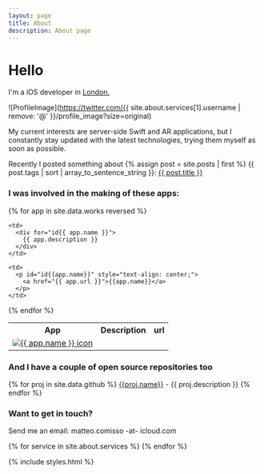 ```yaml
--- 
layout: page 
title: About 
description: About page 
---
```


# Hello

I'm a iOS developer in <a href="https://goo.gl/maps/qSTGhQfBvbS2" target="_blank"> London. </a>

![ProfileImage](https://twitter.com/{{ site.about.services[1].username | remove: '@' }}/profile_image?size=original)
          
My current interests are server-side Swift and AR applications, but I constantly stay updated with the latest technologies, trying them myself as soon as possible.
          
Recently I posted something about {% assign post = site.posts | first %} {{ post.tags | sort | array_to_sentence_string }}: <a href="{{ post.url }}">{{ post.title }}</a>

### I was involved in the making of these apps:

<table>
<thead>

</thead>
<tr>
  <th>
    App
  </th>
  <th>
    Description
  </th>
  <th>
    url
  </th>
</tr>
{% for app in site.data.works reversed %}
  <tr>
    <td>
      <a href="{{ app.url }}">
        <img src="{{ site.url }}{{ app.icon }}" alt="{{ app.name }} icon" style="border-radius: 15.625%;" />
      </a>
    </td>
    
    <td>
      <div for="id{{ app.name }}">
        {{ app.description }}
      </div>
    </td>

    <td>
      <p id="id{{app.name}}" style="text-align: center;">
        <a href="{{ app.url }}">{{app.name}}</a>
      </p>
    </td>
  </tr>
{% endfor %}
</table>

### And I have a couple of open source repositories too

{% for proj in site.data.github %}
  <span id="id{{ proj.name }}" style="text-align: center;"><a href="{{ proj.url }}">{{proj.name}}</a> - {{ proj.description }}</span>
{% endfor %}


### Want to get in touch? 

Send me an email: matteo.comisso -at- icloud.com

<p>
{% for service in site.about.services %}
<a href="{{ service.url }}"><i id="{{ service.name | slugify }}" class="fa fa-2x fa-{{ service.name }}"></i></a>
{% endfor %}
</p>
{% include styles.html %}